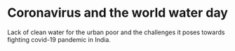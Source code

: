# Coronavirus and the world water day
Lack of clean water for the urban poor and the challenges it poses towards fighting covid-19 pandemic in India.
